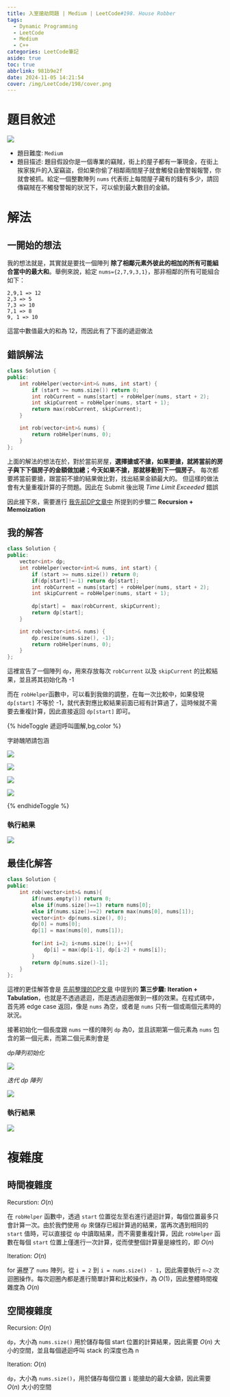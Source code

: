 ```yaml
---
title: 入室搶劫問題 | Medium | LeetCode#198. House Robber
tags:
  - Dynamic Programming
  - LeetCode
  - Medium
  - C++
categories: LeetCode筆記
aside: true
toc: true
abbrlink: 981b9e2f
date: 2024-11-05 14:21:54
cover: /img/LeetCode/198/cover.png
---
```


# 題目敘述

![](/img/LeetCode/198/question.jpeg)

- 題目難度: `Medium`
- 題目描述: 題目假設你是一個專業的竊賊，街上的屋子都有一筆現金，在街上挨家挨戶的入室竊盜，但如果你偷了相鄰兩間屋子就會觸發自動警報報警，你就會被抓。給定一個整數陣列 `nums` 代表街上每間屋子藏有的錢有多少，請回傳竊賊在不觸發警報的狀況下，可以偷到最大數目的金額。

# 解法

## 一開始的想法

我的想法就是，其實就是要找一個陣列 **除了相鄰元素外彼此的相加的所有可能組合當中的最大和**。舉例來說，給定 `nums={2,7,9,3,1}`，那非相鄰的所有可能組合如下：

```
2,9,1 => 12
2,3 => 5
7,3 => 10
7,1 => 8
9, 1 => 10
```

這當中數值最大的和為 12，而因此有了下面的遞迴做法

## 錯誤解法

```cpp
class Solution {
public:
    int robHelper(vector<int>& nums, int start) {
        if (start >= nums.size()) return 0;
        int robCurrent = nums[start] + robHelper(nums, start + 2);
        int skipCurrent = robHelper(nums, start + 1); 
        return max(robCurrent, skipCurrent);
    }

    int rob(vector<int>& nums) {
        return robHelper(nums, 0);
    }
};
```
上面的解法的想法在於，對於當前房屋，**選擇搶或不搶，如果要搶，就將當前的房子與下下個房子的金額做加總；今天如果不搶，那就移動到下一個房子**。 每次都要將當前要搶，跟當前不搶的結果做比對，找出結果金額最大的。 但這樣的做法會有大量重複計算的子問題。因此在 Submit 後出現 *Time Limit Exceeded* 錯誤

因此接下來，需要進行 [我先前DP文章中](https://leozzmc.github.io/posts/dynamic_programming.html#%E6%AD%A5%E9%A9%9F%E4%BA%8C-Recursion-Memoization) 所提到的步驟二 **Recursion + Memoization**

## 我的解答


```cpp
class Solution {
public:
    vector<int> dp;
    int robHelper(vector<int>& nums, int start) {
        if (start >= nums.size()) return 0;
        if(dp[start]!=-1) return dp[start];
        int robCurrent = nums[start] + robHelper(nums, start + 2);
        int skipCurrent = robHelper(nums, start + 1);
        
        dp[start] =  max(robCurrent, skipCurrent);
        return dp[start];
    }

    int rob(vector<int>& nums) {
        dp.resize(nums.size(), -1);
        return robHelper(nums, 0);
    }
};
```

這裡宣告了一個陣列 `dp`，用來存放每次 `robCurrent` 以及 `skipCurrent` 的比較結果，並且將其初始化為 -1

而在 `robHelper`函數中，可以看到我做的調整，在每一次比較中，如果發現 `dp[start]` 不等於 -1，就代表對應比較結果前面已經有計算過了，這時候就不需要去重複計算，因此直接返回 `dp[start]` 即可。


{% hideToggle 遞迴呼叫圖解,bg,color %}

字跡醜陋請包涵

![](/img/LeetCode/198/algo1.png)

![](/img/LeetCode/198/algo2.png)

![](/img/LeetCode/198/algo3.png)

![](/img/LeetCode/198/algo4.png)

{% endhideToggle %}

### 執行結果

![](/img/LeetCode/198/result1.jpeg)


## 最佳化解答

```cpp
class Solution {
public:
    int rob(vector<int>& nums){
        if(nums.empty()) return 0;
        else if(nums.size()==1) return nums[0];
        else if(nums.size()==2) return max(nums[0], nums[1]);
        vector<int> dp(nums.size(), 0);
        dp[0] = nums[0];
        dp[1] = max(nums[0], nums[1]);
        
        for(int i=2; i<nums.size(); i++){
            dp[i] = max(dp[i-1], dp[i-2] + nums[i]);
        }
        return dp[nums.size()-1];
    }
};
```

這裡的更佳解答會是 [先前整理的DP文章](https://leozzmc.github.io/posts/dynamic_programming.html) 中提到的 **第三步驟: Iteration + Tabulation**，也就是不透過遞迴，而是透過迴圈做到一樣的效果。在程式碼中，首先將 edge case 返回，像是 `nums` 為空，或者是 `nums` 只有一個或兩個元素時的狀況。

接著初始化一個長度跟 `nums` 一樣的陣列 `dp` 為0，並且該期第一個元素為 `nums` 包含的第一個元素，而第二個元素則會是


*dp陣列初始化*

![](/img/LeetCode/198/dp_init.png)


*迭代 dp 陣列*

![](/img/LeetCode/198/dp_iter.png)


### 執行結果

![](/img/LeetCode/198/result2.jpeg)

# 複雜度

## 時間複雜度

Recurstion: $O(n)$

在 `robHelper` 函數中，透過 `start` 位置從左至右進行遞迴計算，每個位置最多只會計算一次。由於我們使用 `dp` 來儲存已經計算過的結果，當再次遇到相同的 `start` 值時，可以直接從 `dp` 中讀取結果，而不需要重複計算，因此 `robHelper` 函數在每個 `start` 位置上僅進行一次計算，從而使整個計算量是線性的，即 $O(n)$

Iteration: $O(n)$


for 遍歷了 `nums` 陣列，從 `i = 2` 到 `i = nums.size() - 1`，因此需要執行  `n−2` 次迴圈操作。每次迴圈內都是進行簡單計算和比較操作，為 $O(1)$，因此整體時間複雜度為 $O(n)$

## 空間複雜度

Recursion: $O(n)$

`dp`，大小為 `nums.size()` 用於儲存每個 start 位置的計算結果，因此需要 $O(n)$ 大小的空間，並且每個遞迴呼叫 stack 的深度也為 n

Iteration: $O(n)$

`dp`，大小為 `nums.size()`，用於儲存每個位置 `i` 能搶劫的最大金額，因此需要 $O(n)$ 大小的空間